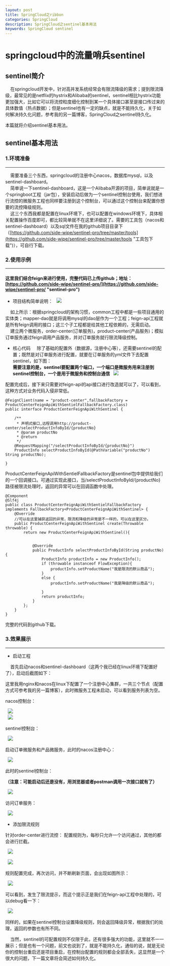 ```yaml
---
layout: post
title: SpringCloud之ribbon
categories: SpringCloud
description: SpringCloud之sentinel基本用法
keywords: SpringCloud sentinel
---
```


# springcloud中的流量哨兵sentinel

   

## sentinel简介

&nbsp; &nbsp; 在springcloud开发中，针对高并发系统经常会有限流降级的需求；提到限流降级，最常见的是netflix的hystrix和Alibaba的sentinel，sentinel相比hystrix功能更加强大，比如它可以将流控粒度细化控制到某一个具体接口甚至是接口传过来的具体数值（热点数据）；但是sentinel也有一定的缺点，就是不能持久化，关于如何解决持久化问题，参考我的另一篇博客，SpringCloud之sentinel持久化。  

本篇就将介绍sentinel基本用法。

## sentinel基本用法 

### 1.环境准备 

----------
&nbsp; &nbsp;  需要准备三个东西，springcloud的注册中心nacos，数据库mysql，以及sentinel-dashboard。  
&nbsp; &nbsp;  简单说一下sentinel-dashboard，这是一个Alibaba开源的项目，简单说就是一个springboot工程（jar包），安装启动后做为一个sentinel控制台使用，我们想进行流控的微服务工程也同样要注册到这个控制台，可以通过这个控制台来配置你想要的流控降级规则。  
&nbsp; &nbsp;  这三个东西我都是配置在linux环境下，也可以配置在windows环境下，具体相关配置操作百度即可，都比较简单就不在这里详细说了。需要的工具包（nacos和sentinel-dashboard）以及sql文件在我的github项目目录下（[https://github.com/side-wipe/sentinel-pro/tree/master/tools](https://github.com/side-wipe/sentinel-pro/tree/master/tools "工具包下载")），可自行下载。

### 2.使用示例

----------
#### 这里我们结合feign来进行使用，完整代码已上传github；地址：[https://github.com/side-wipe/sentinel-pro/](https://github.com/side-wipe/sentinel-pro/ "sentinel-pro") 


- 项目结构简单说明：
&nbsp; ![](/images/posts/springCloud/sentinel1.png) 
   
&nbsp; &nbsp; 如上所示：根据springcloud的架构习惯，common工程中都是一些项目通用的实体类；mapper-dao就是将调用mysql的dao层作为一个工程；feign-api工程就是所有feign调用的接口；这三个子工程都是给其他工程依赖的，无需启动。  
&nbsp; &nbsp; 建立两个微服务，order-center(订单服务)，product-center(产品服务)；模拟订单服务通过feign调用产品服务，并对订单服务就行限流降级控制。


- 核心代码 
&nbsp; &nbsp; 除了基础的配置外（数据源，注册中心等），还需要sentinel的配置；既然是对订单服务进行配置，就要在订单服务的yml文件下去配置sentinel，如下图：  
**需要注意的是，sentinel要配置两个端口，一个端口是微服务用来注册到sentinel控制台，一个是用于微服务和控制台通信**
&nbsp; ![](/images/posts/springCloud/sentinel2.png)   
 
配置完成后，接下来只需要对feign-api的api接口进行改造就可以了，可以看到，这种方式对业务代码入侵非常低。 

	@FeignClient(name = "product-center",fallbackFactory = ProductCenterFeignApiWithSentielFallbackFactory.class)
	public interface ProductCenterFeignApiWithSentinel {
	
	    /**
	     * 声明式接口,远程调用http://product-center/selectProductInfoById/{productNo}
	     * @param productNo
	     * @return
	     */
	    @RequestMapping("/selectProductInfoById/{productNo}")
	    ProductInfo selectProductInfoById(@PathVariable("productNo") String productNo);
	
	}
 
ProductCenterFeignApiWithSentielFallbackFactory是sentinel包中提供给我们的一个回调接口。可通过实现此接口，当/selectProductInfoById/{productNo}路径被限流处理时，返回的异常可以在回调函数中处理。

	@Component
	@Slf4j
	public class ProductCenterFeignApiWithSentielFallbackFactory implements FallbackFactory<ProductCenterFeignApiWithSentinel> {
	    @Override
		//可以在这里捕获返回的异常，限流和降级的异常是不一样的，可以在这里区分。
	    public ProductCenterFeignApiWithSentinel create(Throwable throwable) {  
	        return new ProductCenterFeignApiWithSentinel(){  
	
	
	            @Override
	            public ProductInfo selectProductInfoById(String productNo) {
	                ProductInfo productInfo = new ProductInfo();
	                if (throwable instanceof FlowException){
	                    productInfo.setProductName("我是限流的默认商品");
	                }
	                else {
	                    productInfo.setProductName("我是降级的默认商品");
	
	                }
	                return productInfo;
	            }
	        };
	    }
	}


完整的代码到github下载。  

### 3.效果展示 

----------

- 启动工程 
 
&nbsp; &nbsp; 首先启动nacos和sentinel-dashboard（这两个我已经在linux环境下配置好了），启动后截图如下：
 
这里我用nginx和nacos在linux下配置了一个注册中心集群，一共三个节点（配置方式可参考我的另一篇博客），此时微服务工程未启动，可以看到服务列表为空。  

nacos控制台： 

&nbsp; ![](/images/posts/springCloud/sentinel3.png)    
&nbsp; ![](/images/posts/springCloud/sentinel4.png)   

sentinel控制台：  

&nbsp; ![](/images/posts/springCloud/sentinel5.png)    

启动订单微服务和产品微服务，此时的nacos注册中心：  

&nbsp; ![](/images/posts/springCloud/sentinel6.png)    

此时的sentinel控制台：  

**（注意：可能启动后还是没有，用浏览器或者postman调用一次接口就有了）**  

&nbsp; ![](/images/posts/springCloud/sentinel7.png)     

访问订单服务： 

&nbsp; ![](/images/posts/springCloud/sentinel10.png)    

- 添加限流规则 

针对order-center进行流控： 配置规则为，每秒只允许一个访问通过，其他的都会进行拦截。
 

&nbsp; ![](/images/posts/springCloud/sentinel8.png)     

 
&nbsp; ![](/images/posts/springCloud/sentinel9.png)     

规则配置完成，再次访问，并不断刷新页面，会出现如图所示： 
 
&nbsp; ![](/images/posts/springCloud/sentinel11.png)    

可以看到，发生了限流提示，而这个提示正是我们在feign-api工程中处理的，可以debug看一下：
 
&nbsp; ![](/images/posts/springCloud/sentinel12.png)   
 
同样的，如果在sentinel控制台设置降级规则，则会返回降级异常，根据我们的处理，返回的参数也有所不同。

&nbsp; &nbsp; 当然，sentinel的可配置规则不仅限于此，还有很多强大的功能，这里就不一一展示；但是也有一个问题，前文也说到了，就是不能持久化，通俗的说，就是无论你的控制台重启还是项目重启，在控制台配置的规则都会全部丢失，这显然是一个很大的问题，下一篇文章将会简述如何持久化。
